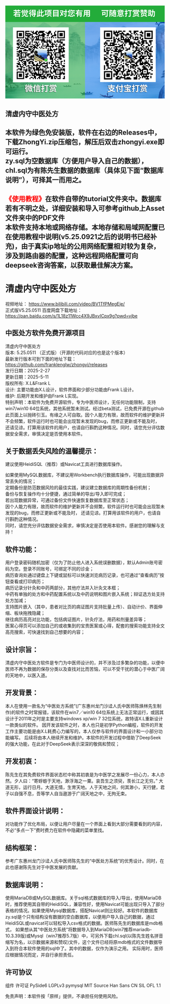 ![Image](https://github.com/franklenglw/zhongyi/blob/main/Assets/don.png)  

清虚内守中医处方  
---------------
本软件为绿色免安装版，软件在右边的Releases中，下载ZhongYi.zip压缩包，解压后双击zhongyi.exe即可运行。  
zy.sql为空数据库（方便用户导入自己的数据），chl.sql为有陈先生数据的数据库（具体见下面“数据库说明”），可择其一而用之。    
-------------------------------
<span style="color: red;">《使用教程》</span>在软件自带的tutorial文件夹中。数据库若有不明之处，详细安装和导入可参考github上Asset文件夹中的PDF文件  
本软件支持本地或网络存储。本地存储和局域网配置已在使用教程中说明(v5.25.0921之后的说明书已经补充)，由于真实ip地址的公用网络配置相对较为复杂，涉及到路由器的配置，这种远程网络配置可向deepseek咨询答案，以获取最佳解决方案。  
-----------------------------------------------------  
# 清虚内守中医处方
视频地址：
https://www.bilibili.com/video/BV1TfPMegEje/  
正式版V5.25.0511  百度网盘下载地址：https://pan.baidu.com/s/1L18z11Wcc4X9JBxvICpx9g?pwd=vjbe

中医处方软件免费开源项目  
---------------
清虚内守中医处方  
版本: 5.25.0511 （正式版）（开源的代码对应的也是这个版本）  
最新发行版本可到下面的地址下载：https://github.com/franklenglw/zhongyi/releases  
发行日期：2025-2-27   
更新日期：2025-5-11  
版权所有: X.L&Frank L   
设计: 主要功能由X.L设计，软件界面和少部分功能由Frank L设计。   
维护: 后期开发和维护由Frank L实现。   
特别声明：本软件为免费开源软件，专为中医师设计，无任何功能限制，支持win7/win10 64位系统，其他系统暂未测试。经过beta测试，已免费开源在github此页面上以抛砖引玉。有缘之人可自取。因个人能力有限，故而软件的维护更新并不会频繁，软件运行时也可能会出现暂未发现的bug，而修正更新或不能及时， 还请见谅。打算用该软件的用户，也请自行斟酌这种情况。同时，请您充分评估数据安全需求，审慎决定是否使用本软件。   

关于数据丢失风险的温馨提示： 
----------------------------
建议使用HeidiSQL（推荐）或Navicat工具进行数据库操作。  

如果使用MySQL数据库，不建议用Workbench执行数据库操作，可能出现数据异常丢失的情况；  
定期备份是防范数据风险的最佳实践，建议建立数据库的周期性备份机制；  
备份与恢复操作均十分便捷，通过简单的导出/导入即可完成；  
若出现数据异常，可通过备份文件快速恢复数据库至正常状态；  
因个人能力有限，故而软件的维护更新并不会频繁，软件运行时也可能会出现暂未发现的bug，而修正更新或不能及时， 还请见谅。打算用该软件的用户，也请自行斟酌这种情况。  
同时，请您充分评估数据安全需求，审慎决定是否使用本软件。感谢您的理解与支持！  

软件功能：   
------------
用户登录密码随机加密（仅为了防止他人进入系统误删数据），默认Admin账号密码为空。登录不同账号，可绑定不同的诊金；  
病历查询处通过键盘上下键或鼠标可以快速浏览病历记录，也可通过“查看病历”按钮查看或打印病历；  
病历记录分针灸和中药两部分，其他疗法并入针灸文本框；  
中药有单独的处方和中药配置系统以及中药说明和图片嵌入系统；辩证选方处支持处方加减；  
支持图片嵌入（其中，患者对比页的病证图片支持批量上传）、自动计价、界面伸缩、板块拖拽隐藏；  
继往病历高亮对比功能，包括病证图片，针灸疗法，用药和剂量差异等；  
医案心得页可以添加自己的或收集到的宝贵医案或心得，配套的搜索功能支持全文高亮搜索，可快速找到自己想要的内容；  

设计宗旨：  
----
清虚内守中医处方软件是专门为中医师设计的，并不涉及过多繁杂的功能，以便中医师不再为数据的保存分类以及查找对比而苦恼，可以不受干扰的潜心于中医广阔的天地中，以医入道。   

开发背景：  
-
本人在使用一款名为“中医处方系统”(广东惠州龙门沙迳人氏中医师陈焕林先生制作)的软件之时常报错，该软件在win7／win10 64位系统上无法正常运行，或因其设计于2011年之时是主要支持windows xp/win 7 32位系统，故特请X.L重新设计一款类似的软件。 因开发该软件之时，本人也只是初学Python编程，软件的开发工作主要功能是由X.L耗费心力编写的，本人仅参与软件的界面设计和一小部分功能编写。 后续将由本人继续开发和维护。本软件的开发过程中借助了DeepSeek的强大功能，在此对于DeepSeek表示深深的敬佩和赞叹；   

开发初衷：    
-
陈先生在其免费软件界面状态栏中称其初衷是为中医学之发展尽一份心力，本人亦然。夕人曰：“寄蜉蝣于天地，渺浮海之一粟。哀吾生之须臾，羡长江之无穷。” 大道无形，运行日月。大道无情，生育天地。人于天地之间，何其渺小，天行健，君子以自强不息，吾等学人自当遨游于广阔天地之中，无拘无束。   

软件界面设计说明：  
--
对功能作了优化布局，以便让用户尽量在一个界面上看到大部分需要看到的内容，不必“多点一下”费时费力在软件中隐藏的菜单里找。   

结构框架：  
-
参考广东惠州龙门沙迳人氏中医师陈先生的“中医处方系统”的优秀设计。同时，在此也感谢陈先生对于中医发展的贡献。   

数据库说明：  
--
使用MariaDB或MySQL数据库。关于sql格式数据库的导入/导出，使用MariaDB时，推荐使用其自带的HeidiSQL，兼容性好，使用Navicat可能出现只导入了部分表格的情况。如果使用Mysql数据库，搭配Navicat则比较好。本软件的数据库zy.sql是个只有结构没有数据的空白数据库，以便用户导入自己的数据，通过HeidiSQL或navicat可以轻松导入csv格式的数据。医师陈先生的数据库是mdb格式， 如果想从其“中医处方系统”将数据导入到MariaDB(win7推荐mariadb-10.3.39版)或Mysql（win7推荐5.7版）中，可另外下载chl.sql(以陈先生姓名拼音缩写为名，以示数据来源和赞叹)文件，这个文件已经将原mdb格式的文件数据导入到符合本软件使用的sql中了。其中的数据，仅作为演示之用。 实际用时，医师应根据情况而定，并自行承担责任。   

许可协议   
--
组件
许可证
PySide6
LGPLv3
pymysql
MIT
Source Han Sans CN
SIL OFL 1.1

免责声明：本软件按「原样」提供，不承担任何使用风险。 
